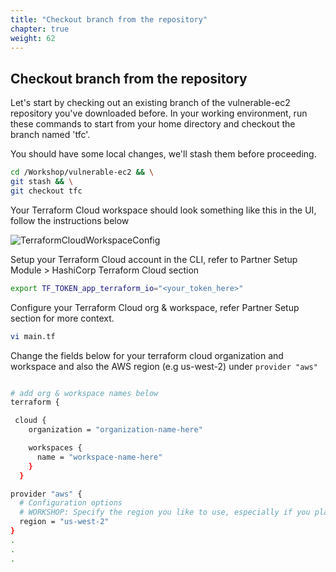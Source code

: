 ```yaml
---
title: "Checkout branch from the repository"
chapter: true
weight: 62
---
```


## Checkout branch from the repository

Let's start by checking out an existing branch of the vulnerable-ec2 repository you've downloaded before.  In your working environment, run these commands to start from your home directory and checkout the branch named 'tfc'.

You should have some local changes, we'll stash them before proceeding.

```bash
cd /Workshop/vulnerable-ec2 && \
git stash && \
git checkout tfc
```

Your Terraform Cloud workspace should look something like this in the UI, follow the instructions below

![TerraformCloudWorkspaceConfig](/images/terraform-cloud-configure-workspace.png)


Setup your Terraform Cloud account in the CLI, refer to Partner Setup Module > HashiCorp Terraform Cloud section

```bash
export TF_TOKEN_app_terraform_io="<your_token_here>"
```

Configure your Terraform Cloud org & workspace, refer Partner Setup section for more context.

```bash
vi main.tf
```

Change the fields below for your terraform cloud organization and workspace and also the AWS region (e.g us-west-2) under `provider "aws"`

```sh

# add org & workspace names below 
terraform {

 cloud {
    organization = "organization-name-here"

    workspaces {
      name = "workspace-name-here"
    }
  }

provider "aws" {
  # Configuration options
  # WORKSHOP: Specify the region you like to use, especially if you plan on using your keypair to access your EC2 instance.
  region = "us-west-2"
}
.
.
.
```

